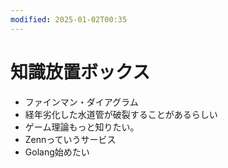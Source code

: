```yaml
---
modified: 2025-01-02T00:35
---
```

# 知識放置ボックス

- ファインマン・ダイアグラム
- 経年劣化した水道管が破裂することがあるらしい
- ゲーム理論もっと知りたい。
- Zennっていうサービス
- Golang始めたい